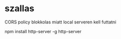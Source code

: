 # szallas

CORS policy blokkolas miatt local serveren kell futtatni

npm install http-server -g
http-server
